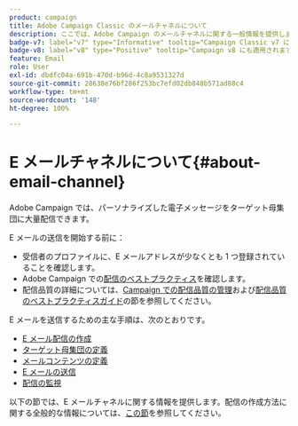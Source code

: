 ```yaml
---
product: campaign
title: Adobe Campaign Classic のメールチャネルについて
description: ここでは、Adobe Campaign のメールチャネルに関する一般情報を提供します。
badge-v7: label="v7" type="Informative" tooltip="Campaign Classic v7 に適用されます"
badge-v8: label="v8" type="Positive" tooltip="Campaign v8 にも適用されます"
feature: Email
role: User
exl-id: dbdfc04a-691b-470d-b96d-4c8a9531327d
source-git-commit: 28638e76bf286f253bc7efd02db848b571ad88c4
workflow-type: tm+mt
source-wordcount: '148'
ht-degree: 100%

---
```


# E メールチャネルについて{#about-email-channel}

Adobe Campaign では、パーソナライズした電子メッセージをターゲット母集団に大量配信できます。

E メールの送信を開始する前に：

* 受信者のプロファイルに、E メールアドレスが少なくとも 1 つ登録されていることを確認します。
* Adobe Campaign での[配信のベストプラクティス](delivery-best-practices.md)を確認します。
* 配信品質の詳細については、[Campaign での配信品質の管理](about-deliverability.md)および[配信品質のベストプラクティスガイド](https://experienceleague.adobe.com/docs/deliverability-learn/deliverability-best-practice-guide/introduction.html?lang=ja)の節を参照してください。

E メールを送信するための主な手順は、次のとおりです。

* [E メール配信の作成](creating-an-email-delivery.md)
* [ターゲット母集団の定義](steps-defining-the-target-population.md)
* [メールコンテンツの定義](defining-the-email-content.md)
* [E メールの送信](sending-messages.md)
* [配信の監視](about-delivery-monitoring.md)

以下の節では、E メールチャネルに関する情報を提供します。配信の作成方法に関する全般的な情報については、[この節](steps-about-delivery-creation-steps.md)を参照してください。
